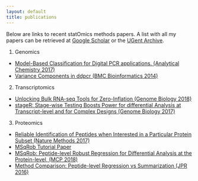 ```yaml
---
layout: default
title: publications
---
```


Below are links to recent statOmics methods papers.
A list with all my papers can be retrieved at [Google Scholar](https://scholar.google.be/citations?hl=en&user=EQmZq4cAAAAJ&view_op=list_works&sortby=pubdate) or the [UGent Archive](https://biblio.ugent.be/person/801001441317).

1. Genomics
  - [Model-Based Classification for Digital PCR applications. (Analytical Chemistry 2017)](https://www.ncbi.nlm.nih.gov/pubmed/28350455)
  - [Variance Components in ddpcr (BMC Bioinformatics 2014)](https://www.ncbi.nlm.nih.gov/pubmed/25147026)

2. Transcriptomics
  - [Unlocking Bulk RNA-seq Tools for Zero-Inflation (Genome Biology 2018)](https://www.ncbi.nlm.nih.gov/pubmed/29478411)
  - [stageR: Stage-wise Testing Boosts Power for differential Analysis at Transcript-level and for Complex Designs (Genome Biology 2017)](https://www.ncbi.nlm.nih.gov/pubmed/28784146)

3. Proteomics
  - [Reliable Identification of Peptides when Interested in a Particular Protein Subset (Nature Methods 2017)](https://www.ncbi.nlm.nih.gov/pubmed/28661493)
  - [MSqRob Tutorial Paper](https://www.ncbi.nlm.nih.gov/pubmed/28391044)
  - [MSqRob: Peptide-level Robust Regression for Differential Analysis at the Protein-level, (MCP 2018)](https://www.ncbi.nlm.nih.gov/pubmed/26566788)
  - [Method Comparison: Peptide-level Regression vs Summarization (JPR 2016)](https://www.ncbi.nlm.nih.gov/pubmed/25827922)
